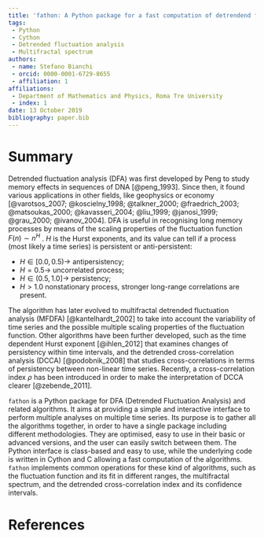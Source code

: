 ```yaml
---
title: 'fathon: A Python package for a fast computation of detrendend fluctuation analysis and related algorithms'
tags:
 - Python
 - Cython
 - Detrended fluctuation analysis
 - Multifractal spectrum
authors:
 - name: Stefano Bianchi
 - orcid: 0000-0001-6729-8655
 - affiliation: 1
affiliations:
 - Department of Mathematics and Physics, Roma Tre University
 - index: 1
date: 13 October 2019
bibliography: paper.bib
---
```


# Summary

Detrended fluctuation analysis (DFA) was first developed by Peng to study memory effects in sequences of DNA [@peng_1993]. Since then, it found various applications in other fields, like geophysics or economy [@varotsos_2007; @koscielny_1998; @talkner_2000; @fraedrich_2003; @matsoukas_2000; @kavasseri_2004; @liu_1999; @janosi_1999; @grau_2000; @ivanov_2004]. DFA is useful in recognising long memory processes by means of the scaling properties of the fluctuation function $F (n) \sim n^H$ . $H$ is the Hurst exponents, and its value can tell if a process (most likely a time series) is persistent or anti-persistent:

- $H \in [0.0, 0.5) \rightarrow$ antipersistency;
- $H = 0.5 \rightarrow$ uncorrelated process;
- $H \in (0.5, 1.0] \rightarrow$ persistency;
- $H > 1.0$ nonstationary process, stronger long-range correlations are present.

 The algorithm has later evolved to multifractal detrended fluctuation analysis (MFDFA) [@kantelhardt_2002] to take into account the variability of time series and the possible multiple scaling properties of the fluctuation function. Other algorithms have been further developed, such as the time dependent Hurst exponent [@ihlen_2012] that examines changes of persistency within time intervals, and the detrended cross-correlation analysis (DCCA) [@podobnik_2008] that studies cross-correlations in terms of persistency between non-linear time series. Recently, a cross-correlation index $\rho$ has been introduced in order to make the interpretation of DCCA clearer [@zebende_2011].



``fathon`` is a Python package for DFA (Detrended Fluctuation Analysis) and related algorithms. It aims at providing a simple and interactive interface to perform multiple analyses on multiple time series. Its purpose is to gather all the algorithms together, in order to have a single package including different methodologies. They are optimised, easy to use in their basic or advanced versions, and the user can easily switch between them. The Python interface is class-based and easy to use, while the underlying code is written in Cython and C allowing a fast computation of the algorithms. ``fathon`` implements common operations for these kind of algorithms, such as the fluctuation function and its fit in different ranges, the multifractal spectrum, and the detrended cross-correlation index and its confidence intervals.

# References

